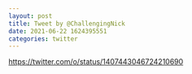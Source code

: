 ```yaml
--- 
layout: post 
title: Tweet by @ChallengingNick 
date: 2021-06-22 1624395551 
categories: twitter 
--- 
```

https://twitter.com/o/status/1407443046724210690
